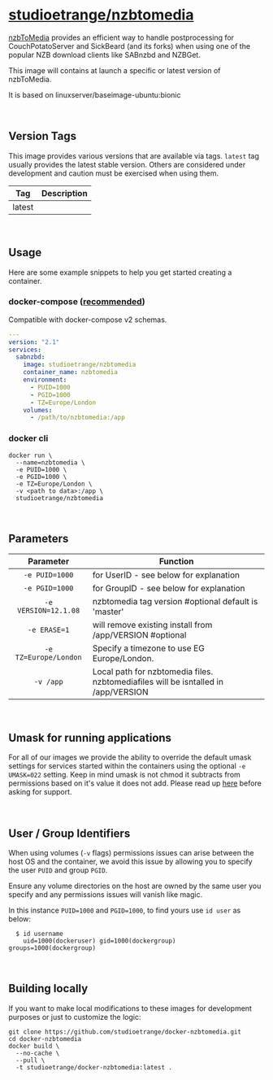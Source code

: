 
# [studioetrange/nzbtomedia](https://github.com/studioetrange/docker-nzbtomedia)

[nzbToMedia](https://github.com/clinton-hall/nzbToMedia) provides an efficient way to handle postprocessing for CouchPotatoServer and SickBeard (and its forks) when using one of the popular NZB download clients like SABnzbd and NZBGet.

This image will contains at launch a specific or latest version of nzbToMedia. 

It is based on linuxserver/baseimage-ubuntu:bionic

&nbsp;
## Version Tags

This image provides various versions that are available via tags. `latest` tag usually provides the latest stable version. Others are considered under development and caution must be exercised when using them.

| Tag | Description |
| :----: | --- |
| latest |  |

&nbsp;
## Usage

Here are some example snippets to help you get started creating a container.

### docker-compose ([recommended](https://docs.linuxserver.io/general/docker-compose))

Compatible with docker-compose v2 schemas.

```yaml
---
version: "2.1"
services:
  sabnzbd:
    image: studioetrange/nzbtomedia
    container_name: nzbtomedia
    environment:
      - PUID=1000
      - PGID=1000
      - TZ=Europe/London
    volumes:
      - /path/to/nzbtomedia:/app
```

### docker cli

```
docker run \
  --name=nzbtomedia \
  -e PUID=1000 \
  -e PGID=1000 \
  -e TZ=Europe/London \
  -v <path to data>:/app \
  studioetrange/nzbtomedia
```

&nbsp;
## Parameters

| Parameter | Function |
| :----: | --- |
| `-e PUID=1000` | for UserID - see below for explanation |
| `-e PGID=1000` | for GroupID - see below for explanation |
| `-e VERSION=12.1.08` | nzbtomedia tag version #optional default is 'master' |
| `-e ERASE=1` | will remove existing install from /app/VERSION #optional |
| `-e TZ=Europe/London` | Specify a timezone to use EG Europe/London. |
| `-v /app` | Local path for nzbtomedia files. nzbtomediafiles will be isntalled in /app/VERSION |

&nbsp;
## Umask for running applications

For all of our images we provide the ability to override the default umask settings for services started within the containers using the optional `-e UMASK=022` setting.
Keep in mind umask is not chmod it subtracts from permissions based on it's value it does not add. Please read up [here](https://en.wikipedia.org/wiki/Umask) before asking for support.


&nbsp;
## User / Group Identifiers

When using volumes (`-v` flags) permissions issues can arise between the host OS and the container, we avoid this issue by allowing you to specify the user `PUID` and group `PGID`.

Ensure any volume directories on the host are owned by the same user you specify and any permissions issues will vanish like magic.

In this instance `PUID=1000` and `PGID=1000`, to find yours use `id user` as below:

```
  $ id username
    uid=1000(dockeruser) gid=1000(dockergroup) groups=1000(dockergroup)
```


&nbsp;
## Building locally

If you want to make local modifications to these images for development purposes or just to customize the logic:
```
git clone https://github.com/studioetrange/docker-nzbtomedia.git
cd docker-nzbtomedia
docker build \
  --no-cache \
  --pull \
  -t studioetrange/docker-nzbtomedia:latest .
```

